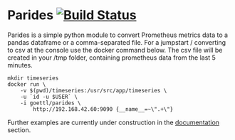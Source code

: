 # Parides [![Build Status](https://travis-ci.org/goettl79/parides.svg?branch=master)](https://travis-ci.org/goettl79/parides)

Parides is a simple python module to convert Prometheus metrics data to a pandas dataframe or a comma-separated file.
For a jumpstart / converting to csv at the console use the docker command below. The csv file will be created in your /tmp
folder, containing prometheus data from the last 5 minutes.

    mkdir timeseries
    docker run \
        -v $(pwd)/timeseries:/usr/src/app/timeseries \
        -u `id -u $USER` \
        -i goettl/parides \
            http://192.168.42.60:9090 {__name__=~\".+\"} 


Further examples are currently under construction in the [documentation](https://goettl79.github.io/parides/) section.